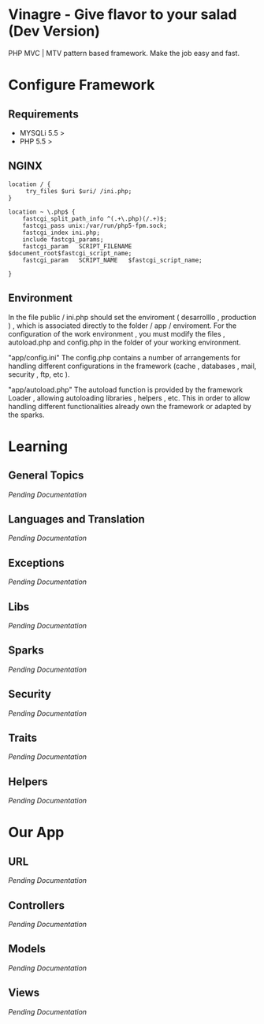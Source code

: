 Vinagre - Give flavor to your salad (Dev Version)
===================
PHP MVC | MTV pattern based framework. Make the job easy and fast.

Configure Framework
=======

Requirements
------------
* MYSQLi 5.5 >
* PHP 5.5 >

NGINX
-----
    location / {
         try_files $uri $uri/ /ini.php;
    }

    location ~ \.php$ {
        fastcgi_split_path_info ^(.+\.php)(/.+)$;
        fastcgi_pass unix:/var/run/php5-fpm.sock;
        fastcgi_index ini.php;
        include fastcgi_params;
        fastcgi_param   SCRIPT_FILENAME  $document_root$fastcgi_script_name;
        fastcgi_param   SCRIPT_NAME   $fastcgi_script_name;

    }


Environment
----------
In the file public / ini.php should set the enviroment ( desarrolllo , production ) , which is associated directly to the folder / app / enviroment.
For the configuration of the work environment , you must modify the files , autoload.php and config.php in the folder of your working environment.

"app/config.ini"
The config.php contains a number of arrangements for handling different configurations in the framework (cache , databases , mail, security , ftp, etc ).

"app/autoload.php"
The autoload function is provided by the framework Loader , allowing autoloading libraries , helpers , etc. This in order to allow handling different functionalities already own the framework or adapted by the sparks.


Learning
=========

General Topics
--------------
*Pending Documentation*

Languages and Translation
------------------------
*Pending Documentation*

Exceptions
----------
*Pending Documentation*

Libs
----
*Pending Documentation*

Sparks
------
*Pending Documentation*

Security
------
*Pending Documentation*

Traits
-----
*Pending Documentation*

Helpers
-----
*Pending Documentation*

Our App
======

URL
-----
*Pending Documentation*

Controllers
-----------
*Pending Documentation*

Models
-------
*Pending Documentation*

Views
-----
*Pending Documentation*
